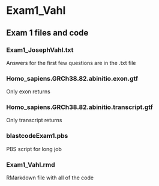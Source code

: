# Exam1_Vahl
## Exam 1 files and code

### Exam1_JosephVahl.txt
Answers for the first few questions are in the .txt file

### Homo_sapiens.GRCh38.82.abinitio.exon.gtf
Only exon returns

### Homo_sapiens.GRCh38.82.abinitio.transcript.gtf
Only transcript returns

### blastcodeExam1.pbs
PBS script for long job

### Exam1_Vahl.rmd
RMarkdown file with all of the code
